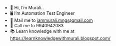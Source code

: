 - 👋 Hi, I’m Murali..
- 🖥️ I’m Automation Test Engineer
- 📧 Mail me to iammurali.mng@gmail.com 
- 📱  Call me to 9940942083
- 📚 Learn knowledge with me at https://learnknowledgewithmurali.blogspot.com/
